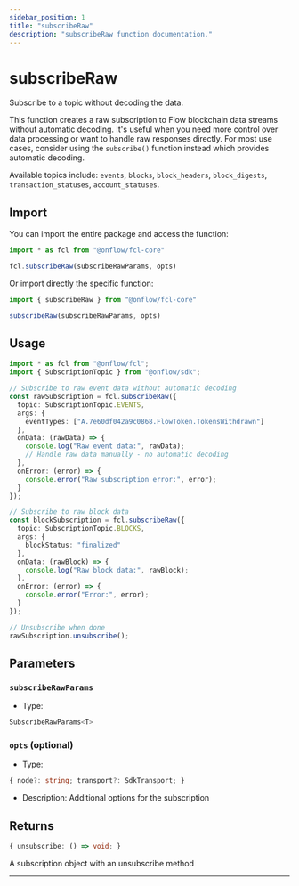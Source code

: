 ```yaml
---
sidebar_position: 1
title: "subscribeRaw"
description: "subscribeRaw function documentation."
---
```


<!-- THIS DOCUMENT IS AUTO-GENERATED FROM [onflow/fcl-core/../sdk/src/transport/subscribe/subscribe-raw.ts](https://github.com/onflow/fcl-js/tree/master/packages/fcl-core/../sdk/src/transport/subscribe/subscribe-raw.ts). DO NOT EDIT MANUALLY -->

# subscribeRaw

Subscribe to a topic without decoding the data.

This function creates a raw subscription to Flow blockchain data streams without automatic decoding.
It's useful when you need more control over data processing or want to handle raw responses directly.
For most use cases, consider using the `subscribe()` function instead which provides automatic decoding.

Available topics include: `events`, `blocks`, `block_headers`, `block_digests`, `transaction_statuses`, `account_statuses`.

## Import

You can import the entire package and access the function:

```typescript
import * as fcl from "@onflow/fcl-core"

fcl.subscribeRaw(subscribeRawParams, opts)
```

Or import directly the specific function:

```typescript
import { subscribeRaw } from "@onflow/fcl-core"

subscribeRaw(subscribeRawParams, opts)
```

## Usage

```typescript
import * as fcl from "@onflow/fcl";
import { SubscriptionTopic } from "@onflow/sdk";

// Subscribe to raw event data without automatic decoding
const rawSubscription = fcl.subscribeRaw({
  topic: SubscriptionTopic.EVENTS,
  args: {
    eventTypes: ["A.7e60df042a9c0868.FlowToken.TokensWithdrawn"]
  },
  onData: (rawData) => {
    console.log("Raw event data:", rawData);
    // Handle raw data manually - no automatic decoding
  },
  onError: (error) => {
    console.error("Raw subscription error:", error);
  }
});

// Subscribe to raw block data
const blockSubscription = fcl.subscribeRaw({
  topic: SubscriptionTopic.BLOCKS,
  args: {
    blockStatus: "finalized"
  },
  onData: (rawBlock) => {
    console.log("Raw block data:", rawBlock);
  },
  onError: (error) => {
    console.error("Error:", error);
  }
});

// Unsubscribe when done
rawSubscription.unsubscribe();
```

## Parameters

### `subscribeRawParams` 


- Type: 
```typescript
SubscribeRawParams<T>
```

### `opts` (optional)


- Type: 
```typescript
{ node?: string; transport?: SdkTransport; }
```
- Description: Additional options for the subscription


## Returns

```typescript
{ unsubscribe: () => void; }
```


A subscription object with an unsubscribe method

---